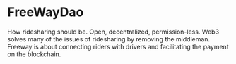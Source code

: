 # FreeWayDao
How ridesharing should be.  Open, decentralized, permission-less.  Web3 solves many of the issues of ridesharing by 
removing the middleman.  Freeway is about connecting riders with drivers and facilitating the payment on the blockchain.  